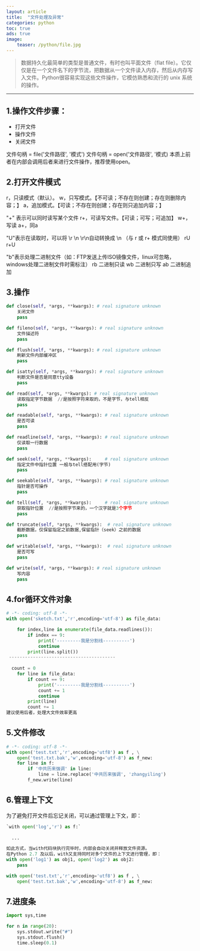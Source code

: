 ```yaml
---
layout: article
title:  "文件处理及异常"
categories: python
toc: true
ads: true
image:
    teaser: /python/file.jpg
---
```


> 数据持久化最简单的类型是普通文件，有时也叫平面文件（flat file）。它仅仅是在一个文件名下的字节流，把数据从一个文件读入内存，然后从内存写入文件。Python很容易实现这些文件操作，它模仿熟悉和流行的 unix 系统的操作。  

---

## 1.操作文件步骤：
- 打开文件
- 操作文件
- 关闭文件

文件句柄 = file('文件路径', '模式')
文件句柄 = open('文件路径', '模式)
本质上前者在内部会调用后者来进行文件操作，推荐使用open。


## 2.打开文件模式
r，只读模式（默认）。
w，只写模式。【不可读；不存在则创建；存在则删除内容；】
a，追加模式。【可读；不存在则创建；存在则只追加内容；】

"+" 表示可以同时读写某个文件
r+，可读写文件。【可读；可写；可追加】
w+，写读
a+，同a

"U"表示在读取时，可以将 \r \n \r\n自动转换成 \n （与 r 或 r+ 模式同使用）
rU
r+U

"b"表示处理二进制文件（如：FTP发送上传ISO镜像文件，linux可忽略，windows处理二进制文件时需标注）
rb 二进制只读
wb 二进制只写
ab 二进制追加

## 3.操作
~~~python
def close(self, *args, **kwargs): # real signature unknown
    关闭文件
    pass

def fileno(self, *args, **kwargs): # real signature unknown
    文件描述符  
    pass

def flush(self, *args, **kwargs): # real signature unknown
    刷新文件内部缓冲区
    pass

def isatty(self, *args, **kwargs): # real signature unknown
    判断文件是否是同意tty设备
    pass

def read(self, *args, **kwargs): # real signature unknown
    读取指定字节数据  //是按照字符来取的，不是字节，与tell相反
    pass

def readable(self, *args, **kwargs): # real signature unknown
    是否可读
    pass

def readline(self, *args, **kwargs): # real signature unknown
    仅读取一行数据
    pass

def seek(self, *args, **kwargs):	 # real signature unknown
    指定文件中指针位置 一般与tell搭配用(字节)
    pass

def seekable(self, *args, **kwargs): # real signature unknown
    指针是否可操作
    pass

def tell(self, *args, **kwargs): 	 # real signature unknown
    获取指针位置  //是按照字节来的，一个汉字就是3个字节
    pass

def truncate(self, *args, **kwargs):  # real signature unknown
    截断数据，仅保留指定之前数据,保留指针（seek）之前的数据
    pass

def writable(self, *args, **kwargs):  # real signature unknown
    是否可写
    pass

def write(self, *args, **kwargs): # real signature unknown
    写内容
    pass
~~~

## 4.for循环文件对象
~~~python
# -*- coding: utf-8 -*-
with open('sketch.txt','r',encoding='utf-8') as file_data:

    for index,line in enumerate(file_data.readlines()):
        if index == 9:
            print('---------我是分割线----------')
            continue
        print(line.split())
 ----------------------------------------   
  
  count = 0
    for line in file_data:
        if count == 9:
            print('---------我是分割线----------')
            count += 1
            continue
        print(line)
        count += 1
建议使用后者，处理大文件效率更高
~~~

## 5.文件修改  
~~~python
# -*- coding: utf-8 -*-
with open('test.txt','r',encoding='utf8') as f , \
    open('test.txt.bak','w',encoding='utf-8') as f_new:
    for line in f:
        if '中共历来强调' in line:
            line = line.replace('中共历来强调', 'zhangyiling')
        f_new.write(line)
~~~
## 6.管理上下文
为了避免打开文件后忘记关闭，可以通过管理上下文，即：
~~~python
`with open('log','r') as f:`
        
  ...

如此方式，当with代码块执行完毕时，内部会自动关闭并释放文件资源。
在Python 2.7 及以后，with又支持同时对多个文件的上下文进行管理，即：
with open('log1') as obj1, open('log2') as obj2:
    pass

with open('test.txt','r',encoding='utf8') as f , \
    open('test.txt.bak','w',encoding='utf-8') as f_new:     
~~~

## 7.进度条
~~~python
import sys,time

for n in range(20):
    sys.stdout.write("#")
    sys.stdout.flush()
    time.sleep(0.1)
~~~
